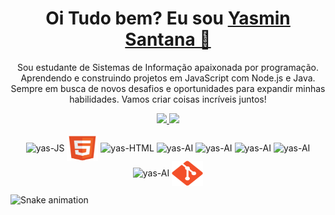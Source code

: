   <h1 align="center">
    Oi Tudo bem? Eu sou  
    <a href="https://www.linkedin.com/in/yasmin-santana-santos/">Yasmin Santana 🖖</a>
  </h1>
  
   <p align="center">
    Sou estudante de Sistemas de Informação apaixonada por programação. Aprendendo e construindo projetos em JavaScript com Node.js e Java. Sempre em busca de novos desafios e   oportunidades para expandir minhas habilidades. Vamos criar coisas incríveis juntos!
  </p>

<div align="center">
  <a href="https://github.com/santyasm">
    <img height="150em" src="https://github-readme-stats.vercel.app/api?username=santyasm&count_private=true&include_all_commits=true&show_icons=true&theme=dracula&hide_border=false&show_owner=true"/>  <img height="150em" src="https://github-readme-stats.vercel.app/api/top-langs/?username=santyasm&theme=dracula&hide_border=false&&layout=compact"/>
  </a>
</div>

<div style="display: inline_block" align="center"><br>
  <img align="center" alt="yas-JS" height="40" width="50" src="https://cdn.jsdelivr.net/gh/devicons/devicon/icons/javascript/javascript-original.svg">
  <img align="center" alt="yas-HTML" height="40" width="50" src="https://raw.githubusercontent.com/devicons/devicon/master/icons/html5/html5-original.svg">
  <img align="center" alt="yas-HTML" height="40" width="50" src="https://cdn.jsdelivr.net/gh/devicons/devicon/icons/java/java-original-wordmark.svg" />      
  <img align="center" alt="yas-AI" height="40" width="50" src="https://cdn.jsdelivr.net/gh/devicons/devicon/icons/nodejs/nodejs-original.svg">
  <img align="center" alt="yas-AI" height="40" width="50" src="https://cdn.jsdelivr.net/gh/devicons/devicon/icons/bootstrap/bootstrap-original.svg" />
  <img align="center" alt="yas-AI" height="40" width="50" rel="stylesheet" src="https://cdn.jsdelivr.net/gh/devicons/devicon/icons/jest/jest-plain.svg">
  <img align="center" alt="yas-AI" height="40" width="50" src="https://cdn.jsdelivr.net/gh/devicons/devicon/icons/mysql/mysql-original-wordmark.svg" />
  <img align="center" alt="yas-AI" height="40" width="50" src="https://cdn.jsdelivr.net/gh/devicons/devicon/icons/mongodb/mongodb-original.svg" />
  <img align="center" alt="yas-AI" height="40" width="50" src="https://raw.githubusercontent.com/devicons/devicon/master/icons/git/git-original.svg" />
                 
</div>


![Snake animation](https://github.com/santyasm/santyasm/blob/output/github-contribution-grid-snake.svg)
